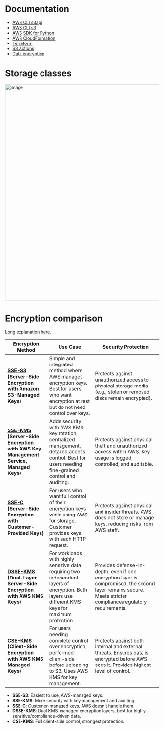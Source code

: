 # Documentation
- [AWS CLI s3api](https://docs.aws.amazon.com/cli/latest/reference/s3api/)
- [AWS CLI s3](https://docs.aws.amazon.com/cli/latest/reference/s3/)
- [AWS SDK for Python](https://boto3.amazonaws.com/v1/documentation/api/latest/reference/services/s3.html)
- [AWS CloudFormation](https://docs.aws.amazon.com/AWSCloudFormation/latest/TemplateReference/AWS_S3.html)
- [Terraform](https://registry.terraform.io/providers/hashicorp/aws/latest/docs/resources/s3_bucket)
- [S3 Actions](https://docs.aws.amazon.com/AmazonS3/latest/API/API_Operations_Amazon_Simple_Storage_Service.html)
- [Data encryption](https://docs.aws.amazon.com/AmazonS3/latest/userguide/UsingEncryption.html)

# Storage classes
<img width="1209" height="710" alt="image" src="https://github.com/user-attachments/assets/bdcf2b8e-d628-4ef1-9b97-41eed2818d5f" />

# Encryption comparison
Long explanation [here](https://repost.aws/questions/QUk2ruoTTVQAO5Db9B5rmmQw/what-are-the-use-cases-for-different-s3-encryption-options).

| Encryption Method | Use Case | Security Protection |
|-------------------|----------|---------------------|
| **[SSE-S3](https://docs.aws.amazon.com/AmazonS3/latest/userguide/specifying-s3-encryption.html) (Server-Side Encryption with Amazon S3-Managed Keys)** | Simple and integrated method where AWS manages encryption keys. Best for users who want encryption at rest but do not need control over keys. | Protects against unauthorized access to physical storage media (e.g., stolen or removed disks remain encrypted). |
| **[SSE-KMS](https://docs.aws.amazon.com/AmazonS3/latest/userguide/specifying-kms-encryption.html) (Server-Side Encryption with AWS Key Management Service, Managed Keys)** | Adds security with AWS KMS: key rotation, centralized management, detailed access control. Best for users needing fine-grained control and auditing. | Protects against physical theft and unauthorized access within AWS. Key usage is logged, controlled, and auditable. |
| **[SSE-C](https://docs.aws.amazon.com/AmazonS3/latest/userguide/ServerSideEncryptionCustomerKeys.html#specifying-s3-c-encryption) (Server-Side Encryption with Customer-Provided Keys)** | For users who want full control of their encryption keys while using AWS for storage. Customer provides keys with each HTTP request. | Protects against physical and insider threats. AWS does not store or manage keys, reducing risks from AWS staff. |
| **[DSSE-KMS](https://docs.aws.amazon.com/AmazonS3/latest/userguide/specifying-dsse-encryption.html) (Dual-Layer Server-Side Encryption with AWS KMS Keys)** | For workloads with highly sensitive data requiring two independent layers of encryption. Both layers use different KMS keys for maximum protection. | Provides defense-in-depth: even if one encryption layer is compromised, the second layer remains secure. Meets stricter compliance/regulatory requirements. |
| **[CSE-KMS](https://docs.aws.amazon.com/AmazonS3/latest/userguide/UsingClientSideEncryption.html) (Client-Side Encryption with AWS KMS Managed Keys)** | For users needing complete control over encryption, performed client-side before uploading to S3. Uses AWS KMS for key management. | Protects against both internal and external threats. Ensures data is encrypted before AWS sees it. Provides highest level of control. |

- **SSE-S3**: Easiest to use, AWS-managed keys.  
- **SSE-KMS**: More security with key management and auditing.  
- **SSE-C**: Customer-managed keys, AWS doesn’t handle them.
- **DSSE-KMS**: Dual KMS-managed encryption layers, best for highly sensitive/compliance-driven data.  
- **CSE-KMS**: Full client-side control, strongest protection.  
